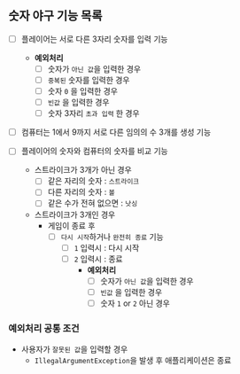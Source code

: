## 숫자 야구 기능 목록

- [ ] 플레이어는 서로 다른 3자리 숫자를 입력 기능
    - **예외처리**
        - [ ] 숫자가 `아닌 값`을 입력한 경우
        - [ ] `중복된` 숫자를 입력한 경우
        - [ ] 숫자 `0` 을 입력한 경우
        - [ ] `빈값` 을 입력한 경우
        - [ ] 숫자 3자리 `초과 입력` 한 경우

- [ ] 컴퓨터는 1에서 9까지 서로 다른 임의의 수 3개를 생성 기능

- [ ] 플레이어의 숫자와 컴퓨터의 숫자를 비교 기능
    - 스트라이크가 3개가 아닌 경우
        - [ ] 같은 자리의 숫자 : `스트라이크`
        - [ ] 다른 자리의 숫자 : `볼`
        - [ ] 같은 수가 전혀 없으면 : `낫싱`
    - 스트라이크가 3개인 경우
        - 게임이 종료 후
            - [ ] `다시 시작`하거나 `완전히 종료` 기능
                - [ ] `1` 입력시 : 다시 시작
                - [ ] `2` 입력시 : 종료
                    - **예외처리**
                        - [ ] 숫자가 `아닌 값`을 입력한 경우
                        - [ ] `빈값` 을 입력한 경우
                        - [ ] 숫자 `1` or `2` 아닌 경우

### 예외처리 공통 조건

- 사용자가 `잘못된 값`을 입력할 경우
    - `IllegalArgumentException`을 발생 후 애플리케이션은 종료